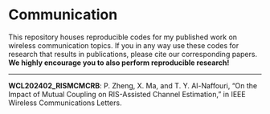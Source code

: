 # Communication

This repository houses reproducible codes for my published work on wireless communication topics. If you in any way use these codes for research that results in publications, please cite our corresponding papers. **We highly encourage you to also perform reproducible research!**

---
**WCL202402_RISMCMCRB**: P. Zheng, X. Ma, and T. Y. Al-Naffouri, “On the Impact of Mutual Coupling on RIS-Assisted Channel Estimation,” in IEEE Wireless Communications Letters.

